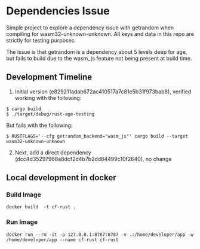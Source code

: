 # Dependencies Issue
Simple project to explore a dependency issue with getrandom when compiling for wasm32-unknown-unknown.  All keys and data in this repo are strictly for testing purposes.  

The issue is that getrandom is a dependency about 5 levels deep for age, but fails to build due to the wasm_js feature not being present at build time.

## Development Timeline

1. Initial version (e829211adab672ac410517a7c81e5b31f973bab8), verified working with the following:
```
$ cargo build
$ ./target/debug/rust-age-testing
```
But fails with the following:
```
$ RUSTFLAGS='--cfg getrandom_backend="wasm_js"' cargo build --target wasm32-unknown-unknown
```
2. Next, add a direct dependency (dcc4d35297968a8dcf2d4b7b2dd84499c10f2640), no change

## Local development in docker

### Build Image
```
docker build  -t cf-rust .
```
### Run Image
```
docker run --rm -it -p 127.0.0.1:8787:8787 -v .:/home/developer/app -w /home/developer/app --name cf-rust cf-rust
```

